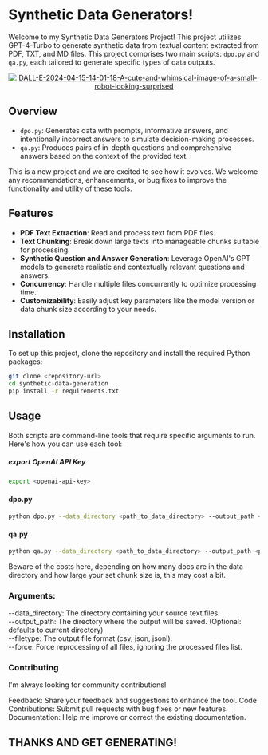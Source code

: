 # Synthetic Data Generators!

Welcome to my Synthetic Data Generators Project! This project utilizes GPT-4-Turbo to generate synthetic data from textual content extracted from PDF, TXT, and MD files. This project comprises two main scripts: `dpo.py` and `qa.py`, each tailored to generate specific types of data outputs.

<p align="center">
  <a href="https://postimg.cc/V0XBktX5">
    <img src="https://i.postimg.cc/ZnMfjFRP/DALL-E-2024-04-15-14-01-18-A-cute-and-whimsical-image-of-a-small-robot-looking-surprised-as-it-gen.webp" alt="DALL-E-2024-04-15-14-01-18-A-cute-and-whimsical-image-of-a-small-robot-looking-surprised">
  </a>
</p>

## Overview

- `dpo.py`: Generates data with prompts, informative answers, and intentionally incorrect answers to simulate decision-making processes.
- `qa.py`: Produces pairs of in-depth questions and comprehensive answers based on the context of the provided text.

This is a new project and we are excited to see how it evolves. We welcome any recommendations, enhancements, or bug fixes to improve the functionality and utility of these tools.

## Features

- **PDF Text Extraction**: Read and process text from PDF files.
- **Text Chunking**: Break down large texts into manageable chunks suitable for processing.
- **Synthetic Question and Answer Generation**: Leverage OpenAI's GPT models to generate realistic and contextually relevant questions and answers.
- **Concurrency**: Handle multiple files concurrently to optimize processing time.
- **Customizability**: Easily adjust key parameters like the model version or data chunk size according to your needs.

## Installation

To set up this project, clone the repository and install the required Python packages:

```bash
git clone <repository-url>
cd synthetic-data-generation
pip install -r requirements.txt
```
## Usage
Both scripts are command-line tools that require specific arguments to run. Here's how you can use each tool:

##### export OpenAI API Key
```bash
export <openai-api-key>
```

#### dpo.py
```bash
python dpo.py --data_directory <path_to_data_directory> --output_path <path_to_output> --filetype jsonl --force
```
#### qa.py
```bash
python qa.py --data_directory <path_to_data_directory> --output_path <path_to_output> --filetype csv
```
Beware of the costs here, depending on how many docs are in the data directory and how large your set chunk size is, this may cost a bit.
### Arguments:

--data_directory: The directory containing your source text files.  
--output_path: The directory where the output will be saved. (Optional: defaults to current directory)  
--filetype: The output file format (csv, json, jsonl).  
--force: Force reprocessing of all files, ignoring the processed files list.  

### Contributing
I'm always looking for community contributions!

Feedback: Share your feedback and suggestions to enhance the tool.
Code Contributions: Submit pull requests with bug fixes or new features.
Documentation: Help me improve or correct the existing documentation.

## THANKS AND GET GENERATING!
